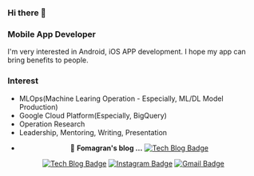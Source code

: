 ### Hi there 👋

<!--
**MoKyungKim/MoKyungKim** is a ✨ _special_ ✨ repository because its `README.md` (this file) appears on your GitHub profile.

Here are some ideas to get you started:

- 🔭 I’m currently working on ...
- 🌱 I’m currently learning ...
- 👯 I’m looking to collaborate on ...
- 🤔 I’m looking for help with ...
- 💬 Ask me about ...
- 📫 How to reach me: ...
- 😄 Pronouns: ...
- ⚡ Fun fact: ...
-->

### Mobile App Developer
I'm very interested in Android, iOS APP development.
I hope my app can bring benefits to people.

### Interest
- MLOps(Machine Learing Operation - Especially, ML/DL Model Production)
- Google Cloud Platform(Especially, BigQuery)
- Operation Research
- Leadership, Mentoring, Writing, Presentation

<div align=center>
  
- 📒 **Fomagran's blog ...** [![Tech Blog Badge](http://img.shields.io/badge/-Tech%20blog-black?style=flat-square&logo=blogger&logoColor=white&link=https://monee1001.tistory.com)](https://monee1001.tistory.com)

[![Tech Blog Badge](http://img.shields.io/badge/-Tech%20blog-black?style=flat-square&logo=github&link=https://zzsza.github.io/)](https://zzsza.github.io/) 
[![Instagram Badge](https://img.shields.io/badge/-Instagram-dd2a7b?style=flat-square&logo=instagram&logoColor=white&link=https://www.instagram.com/goodmoneeing/)](https://www.instagram.com/goodmoneeing/) 
[![Gmail Badge](https://img.shields.io/badge/-Gmail-d14836?style=flat-square&logo=Gmail&logoColor=white&link=mailto:monee97101@gmail.com)](mailto:monee97101@gmail.com)
</div>

